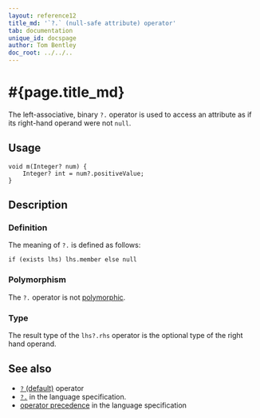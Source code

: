 ```yaml
---
layout: reference12
title_md: '`?.` (null-safe attribute) operator'
tab: documentation
unique_id: docspage
author: Tom Bentley
doc_root: ../../..
---
```


# #{page.title_md}

The left-associative, binary `?.` operator is used to access an attribute 
as if its right-hand operand were not `null`.

## Usage 

<!-- try: -->
    void m(Integer? num) {
        Integer? int = num?.positiveValue;
    }

## Description

### Definition

The meaning of `?.` is defined as follows:

<!-- check:none -->
<!-- try: -->
    if (exists lhs) lhs.member else null	

### Polymorphism

The `?.` operator is not [polymorphic](#{page.doc_root}/reference/operator/operator-polymorphism). 

### Type

The result type of the `lhs?.rhs` operator is the optional type of the right 
hand operand.

## See also

* [`?` (default)](../default) operator
* [`?.`](#{site.urls.spec_current}#nullvalues) in the language specification.
* [operator precedence](#{site.urls.spec_current}#operatorprecedence) in the 
  language specification
